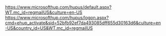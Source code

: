 https://www.microsofthup.com/hupus/default.aspx?WT.mc_id=regmailUS&culture=en-US
https://www.microsofthup.com/hupus/logon.aspx?cmd=ehup_activate&sid=52bfb92ef7da493085dff655d30163d6&culture=en-US&country_id=US&WT.mc_id=regmailUS
